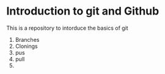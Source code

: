 # Introduction to git and Github

This is a repository to intorduce the basics of git
1. Branches
2. Clonings
3. pus
4. pull
5. 
